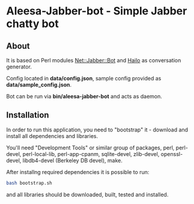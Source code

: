 # Aleesa-Jabber-bot - Simple Jabber chatty bot

## About

It is based on Perl modules [Net::Jabber::Bot][1] and [Hailo][2] as
conversation generator.

Config located in **data/config.json**, sample config provided as
**data/sample_config.json**.

Bot can be run via **bin/aleesa-jabber-bot** and acts as daemon.

## Installation

In order to run this application, you need to "bootstrap" it - download and
install all dependencies and libraries.

You'll need "Development Tools" or similar group of packages, perl, perl-devel,
perl-local-lib, perl-app-cpanm, sqlite-devel, zlib-devel, openssl-devel,
libdb4-devel (Berkeley DB devel), make.

After installng required dependencies it is possible to run:

```bash
bash bootstrap.sh
```

and all libraries should be downloaded, built, tested and installed.

[1]: https://metacpan.org/pod/Net::Jabber::Bot
[2]: https://metacpan.org/pod/Hailo
